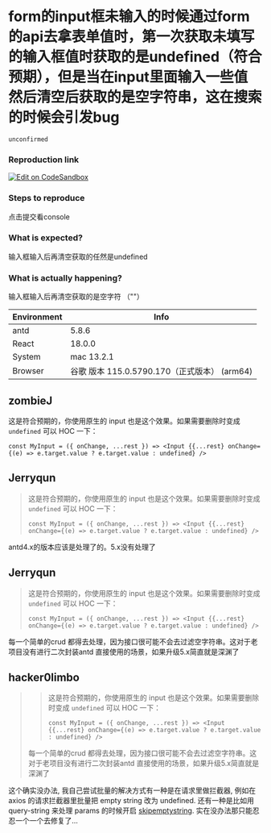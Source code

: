 # form的input框未输入的时候通过form的api去拿表单值时，第一次获取未填写的输入框值时获取的是undefined（符合预期），但是当在input里面输入一些值然后清空后获取的是空字符串，这在搜索的时候会引发bug

`unconfirmed`

### Reproduction link

[![Edit on CodeSandbox](https://codesandbox.io/static/img/play-codesandbox.svg)](https://codesandbox.io/s/ji-ben-shi-yong-antd-5-8-5-forked-vsnpst?file=/demo.tsx)

### Steps to reproduce

点击提交看console

### What is expected?

输入框输入后再清空获取的任然是undefined

### What is actually happening?

输入框输入后再清空获取的是空字符 （""）

| Environment | Info                                         |
| ----------- | -------------------------------------------- |
| antd        | 5.8.6                                        |
| React       | 18.0.0                                       |
| System      | mac 13.2.1                                   |
| Browser     | 谷歌 版本 115.0.5790.170（正式版本） (arm64) |

<!-- generated by ant-design-issue-helper. DO NOT REMOVE -->

## zombieJ

这是符合预期的，你使用原生的 input 也是这个效果。如果需要删除时变成 `undefined` 可以 HOC 一下：

```tsx
const MyInput = ({ onChange, ...rest }) => <Input {{...rest} onChange={(e) => e.target.value ? e.target.value : undefined} />
```

## Jerryqun

> 这是符合预期的，你使用原生的 input 也是这个效果。如果需要删除时变成 `undefined` 可以 HOC 一下：
>
> ```tsx
> const MyInput = ({ onChange, ...rest }) => <Input {{...rest} onChange={(e) => e.target.value ? e.target.value : undefined} />
> ```

antd4.x的版本应该是处理了的。5.x没有处理了

## Jerryqun

> 这是符合预期的，你使用原生的 input 也是这个效果。如果需要删除时变成 `undefined` 可以 HOC 一下：
>
> ```tsx
> const MyInput = ({ onChange, ...rest }) => <Input {{...rest} onChange={(e) => e.target.value ? e.target.value : undefined} />
> ```

每一个简单的crud 都得去处理，因为接口很可能不会去过滤空字符串。这对于老项目没有进行二次封装antd 直接使用的场景，如果升级5.x简直就是深渊了

## hacker0limbo

> > 这是符合预期的，你使用原生的 input 也是这个效果。如果需要删除时变成 `undefined` 可以 HOC 一下：
> >
> > ```tsx
> > const MyInput = ({ onChange, ...rest }) => <Input {{...rest} onChange={(e) => e.target.value ? e.target.value : undefined} />
> > ```
>
> 每一个简单的crud 都得去处理，因为接口很可能不会去过滤空字符串。这对于老项目没有进行二次封装antd 直接使用的场景，如果升级5.x简直就是深渊了

这个确实没办法, 我自己尝试批量的解决方式有一种是在请求里做拦截器, 例如在 axios 的请求拦截器里批量把 empty string 改为 undefined. 还有一种是比如用 query-string 来处理 params 的时候开启 [skipemptystring](https://github.com/sindresorhus/query-string#skipemptystring). 实在没办法那只能忍忍一个一个去修复了...
